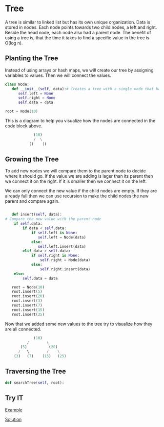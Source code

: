 # Tree


A tree is similar to linked list but has its own unique organization. Data is stored in nodes. 
Each node points towards two child nodes, a left and right. Beside the head node, each node also had a parent node. The benefit of using a tree is, that the time it takes to find a specific value in the tree is O(log n).


## Planting the Tree
 Instead of using arrays or hash maps, we will create our tree by assigning variables to values. Then we will connect the values. 
```python
class Node:
   def __init__(self, data):# Creates a tree with a single node that has empty children nodes. 
      self.left = None
      self.right = None
      self.data = data

root = Node(10)
```

This is a diagram to help you visualize how the nodes are connected in the code block above.
```python
             (10)
             /  \
           ()    ()
```
## Growing the Tree
To add new nodes we will compare them to the parent node to decide where it should go. If the value we are adding is lager than its parent then we connect it on the right. If it is smaller then we connect it on the left. 

We can only connect the new value if the child nodes are empty. If they are already full then we can use recursion to make the child nodes the new parent and compare again. 
```python

   def insert(self, data):
# Compare the new value with the parent node
    if self.data:
        if data < self.data:
            if self.left is None:
               self.left = Node(data)
            else:
               self.left.insert(data)
        elif data > self.data:
            if self.right is None:
                self.right = Node(data)
            else:
                self.right.insert(data)
    else:
        self.data = data

   root = Node(10)
   root.insert(5)
   root.insert(20)
   root.insert(3)
   root.insert(7)
   root.insert(15)
   root.insert(25)
```
Now that we added some new values to the tree try to visualize how they are all connected. 
```python
             (10)
          /        \
       (5)          (20)
      /   \        /    \
    (3)   (7)    (15)   (25)
```
## Traversing the Tree
```python
def searchTree(self, root):

```

## Try IT
[Example](212Final\212Final\tree\treeTest.py)

[Solution](212Final\212Final\tree\treeSolution.py)

